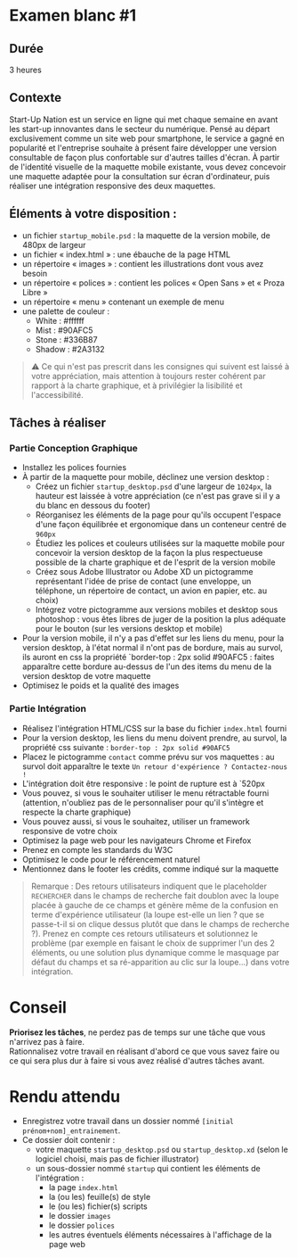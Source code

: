 # Examen blanc #1

## Durée

3 heures

## Contexte
Start-Up Nation est un service en ligne qui met chaque semaine en avant les start-up innovantes dans le secteur du numérique. Pensé au départ exclusivement comme un site web pour smartphone, le service a gagné en popularité et l'entreprise souhaite à présent faire développer une version consultable de façon plus confortable sur d'autres tailles d'écran.
À partir de l'identité visuelle de la maquette mobile existante, vous devez concevoir une maquette adaptée pour la consultation sur écran d'ordinateur, puis réaliser une intégration responsive des deux maquettes.

## Éléments à votre disposition :

- un fichier `startup_mobile.psd` : la maquette de la version mobile, de 480px de largeur
- un fichier « index.html » : une ébauche de la page HTML
- un répertoire « images » : contient les illustrations dont vous avez besoin
- un répertoire « polices » : contient les polices « Open Sans » et « Proza Libre »
- un répertoire « menu » contenant un exemple de menu
- une palette de couleur :
  - White : #ffffff
  - Mist : #90AFC5
  - Stone : #336B87
  - Shadow : #2A3132

> :warning: Ce qui n'est pas prescrit dans les consignes qui suivent est laissé à votre appréciation, mais attention à toujours rester cohérent par rapport à la charte graphique, et à privilégier la lisibilité et l'accessibilité.

## Tâches à réaliser

### Partie Conception Graphique

- Installez les polices fournies
- À partir de la maquette pour mobile, déclinez une version desktop :
  - Créez un fichier `startup_desktop.psd` d'une largeur de `1024px`, la hauteur est laissée à votre appréciation (ce n'est pas grave si il y a du blanc en dessous du footer)
  - Réorganisez les éléments de la page pour qu'ils occupent l'espace d'une façon équilibrée et ergonomique dans un conteneur centré de `960px`
  - Étudiez les polices et couleurs utilisées sur la maquette mobile pour concevoir la version desktop de la façon la plus respectueuse possible de la charte graphique et de l'esprit de la version mobile
  - Créez sous Adobe Illustrator ou Adobe XD un pictogramme représentant l'idée de prise de contact (une enveloppe, un téléphone, un répertoire de contact, un avion en papier, etc. au choix)
  - Intégrez votre pictogramme aux versions mobiles et desktop sous photoshop : vous êtes libres de juger de la position la plus adéquate pour le bouton (sur les versions desktop et mobile)
- Pour la version mobile, il n'y a pas d'effet sur les liens du menu, pour la version desktop, à l'état normal il n'ont pas de bordure, mais au survol, ils auront en css la propriété `border-top : 2px solid #90AFC5 : faites apparaître cette bordure au-dessus de l'un des items du menu de la version desktop de votre maquette
- Optimisez le poids et la qualité des images

### Partie Intégration

- Réalisez l'intégration HTML/CSS sur la base du fichier `index.html` fourni
- Pour la version desktop, les liens du menu doivent prendre, au survol, la propriété css suivante : `border-top : 2px solid #90AFC5`
- Placez le pictogramme `contact` comme prévu sur vos maquettes : au survol doit apparaître le texte `Un retour d'expérience ? Contactez-nous !`
- L'intégration doit être responsive : le point de rupture est à `520px
- Vous pouvez, si vous le souhaiter utiliser le menu rétractable fourni (attention, n'oubliez pas de le personnaliser pour qu'il s'intègre et respecte la charte graphique)
- Vous pouvez aussi, si vous le souhaitez, utiliser un framework responsive de votre choix
- Optimisez la page web pour les navigateurs Chrome et Firefox
- Prenez en compte les standards du W3C
- Optimisez le code pour le référencement naturel
- Mentionnez dans le footer les crédits, comme indiqué sur la maquette

> Remarque : 
> Des retours utilisateurs indiquent que le placeholder `RECHERCHER` dans le champs de recherche fait doublon avec la loupe placée à gauche de ce champs et génère même de la confusion en terme d'expérience utilisateur (la loupe est-elle un lien ? que se passe-t-il si on clique dessus plutôt que dans le champs de recherche ?).
> Prenez en compte ces retours utilisateurs et solutionnez le problème (par exemple en faisant le choix de supprimer l'un des 2 éléments, ou une solution plus dynamique comme le masquage par défaut du champs et sa ré-apparition au clic sur la loupe...) dans votre intégration.

# Conseil

**Priorisez les tâches**, ne perdez pas de temps sur une tâche que vous n'arrivez pas à faire.  
Rationnalisez votre travail en réalisant d'abord ce que vous savez faire ou ce qui sera plus dur à faire si vous avez réalisé d'autres tâches avant.

# Rendu attendu

- Enregistrez votre travail dans un dossier nommé `[initial prénom+nom]_entrainement`.  
- Ce dossier doit contenir :
  - votre maquette `startup_desktop.psd` ou `startup_desktop.xd` (selon le logiciel choisi, mais pas de fichier illustrator)
  - un sous-dossier nommé `startup` qui contient les éléments de l'intégration :
      - la page `index.html`
      - la (ou les) feuille(s) de style
      - le (ou les) fichier(s) scripts
      - le dossier `images`
      - le dossier `polices`
      - les autres éventuels éléments nécessaires à l'affichage de la page web
